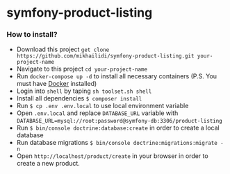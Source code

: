 # symfony-product-listing

### How to install?
- Download this project `get clone https://github.com/mikhailidi/symfony-product-listing.git your-project-name`
- Navigate to this project `cd your-project-name`
- Run `docker-compose up -d` to install all necessary containers (P.S. You must have [Docker](https://www.docker.com/get-started) installed)
- Login into `shell` by taping `sh toolset.sh shell`
- Install all dependencies `$ composer install`
- Run `$ cp .env .env.local` to use local environment variable
- Open `.env.local` and replace `DATABASE_URL` variable with `DATABASE_URL=mysql://root:password@symfony-db:3306/product-listing`
- Run `$ bin/console doctrine:database:create` in order to create a local database
- Run database migrations `$ bin/console doctrine:migrations:migrate -n`
- Open `http://localhost/product/create` in your browser in order to create a new product.
